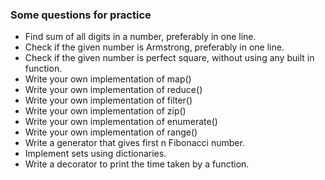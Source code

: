 ### Some questions for practice
- Find sum of all digits in a number, preferably in one line.
- Check if the given number is Armstrong, preferably in one line.
- Check if the given number is perfect square, without using any built in function.
- Write your own implementation of map()
- Write your own implementation of reduce()
- Write your own implementation of filter()
- Write your own implementation of zip()
- Write your own implementation of enumerate()
- Write your own implementation of range()
- Write a generator that gives first n Fibonacci number.
- Implement sets using dictionaries.
- Write a decorator to print the time taken by a function.


